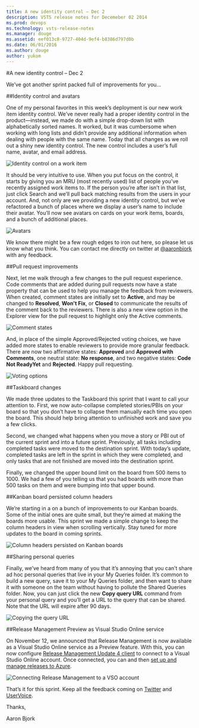 ```yaml
---
title: A new identity control – Dec 2
description: VSTS release notes for Decemeber 02 2014
ms.prod: devops
ms.technology: vsts-release-notes
ms.manager: douge
ms.assetid: eef013c8-9727-404d-9ef4-b8386d797d0b
ms.date: 06/01/2016
ms.author: douge
author: yukom
---
```


#A new identity control – Dec 2

We’ve got another sprint packed full of improvements for you…

##Identity control and avatars

One of my personal favorites in this week’s deployment is our new work item identity control. We’ve never really had a proper identity control in the product—instead, we made do with a simple drop-down list with alphabetically sorted names. It worked, but it was cumbersome when working with long lists and didn’t provide any additional information when dealing with people with the same name. Today that all changes as we roll out a shiny new identity control. The new control includes a user’s full name, avatar, and email address.

![Identity control on a work item](_img/12_02_01.png)

It should be very intuitive to use. When you put focus on the control, it starts by giving you an MRU (most recently used) list of people you’ve recently assigned work items to. If the person you’re after isn’t in that list, just click Search and we’ll pull back matching results from the users in your account. And, not only are we providing a new identity control, but we’ve refactored a bunch of places where we display a user’s name to include their avatar. You’ll now see avatars on cards on your work items, boards, and a bunch of additional places.

![Avatars](_img/12_02_02.png)

We know there might be a few rough edges to iron out here, so please let us know what you think. You can contact me directly on twitter at [@aaronbjork](http://twitter.com/aaronbjork) with any feedback.

##Pull request improvements

Next, let me walk through a few changes to the pull request experience. Code comments that are added during pull requests now have a state property that can be used to help you manage the feedback from reviewers. When created, comment states are initially set to **Active**, and may be changed to **Resolved**, **Won't Fix**, or **Closed** to communicate the results of the comment back to the reviewers. There is also a new view option in the Explorer view for the pull request to highlight only the Active comments.

![Comment states](_img/12_02_03.png)

And, in place of the simple Approved/Rejected voting choices, we have added more states to enable reviewers to provide more granular feedback. There are now two affirmative states: **Approved** and **Approved with Comments**, one neutral state: **No response**, and two negative states: **Code Not ReadyYet** and **Rejected**. Happy pull requesting.

![Voting options](_img/12_02_04.png)

##Taskboard changes

We made three updates to the Taskboard this sprint that I want to call your attention to. First, we now auto-collapse completed stories/PBIs on your board so that you don’t have to collapse them manually each time you open the board. This should help bring attention to unfinished work and save you a few clicks.

Second, we changed what happens when you move a story or PBI out of the current sprint and into a future sprint. Previously, all tasks including completed tasks were moved to the destination sprint. With today’s update, completed tasks are left in the sprint in which they were completed, and only tasks that are not finished are moved into the destination sprint.

Finally, we changed the upper bound limit on the board from 500 items to 1000. We had a few of you telling us that you had boards with more than 500 tasks on them and were bumping into that upper bound.

##Kanban board persisted column headers

We’re starting in a on a bunch of improvements to our Kanban boards. Some of the initial ones are quite small, but they’re aimed at making the boards more usable. This sprint we made a simple change to keep the column headers in view when scrolling vertically. Stay tuned for more updates to the board in coming sprints.

![Column headers persisted on Kanban boards](_img/12_02_05.png)

##Sharing personal queries

Finally, we’ve heard from many of you that it’s annoying that you can’t share ad hoc personal queries that live in your My Queries folder. It’s common to build a new query, save it to your My Queries folder, and then want to share it with someone on the team without having to pollute the Shared Queries folder. Now, you can just click the new **Copy query URL** command from your personal query and you’ll get a URL to the query that can be shared. Note that the URL will expire after 90 days.

![Copying the query URL](_img/12_02_06.png)

##Release Management Preview as Visual Studio Online service

On November 12, we announced that Release Management is now available as a Visual Studio Online service as a Preview feature. With this, you can now configure [Release Management Update 4 client](http://go.microsoft.com/?linkid=9843000) to connect to a Visual Studio Online account. Once connected, you can and then [set up and manage releases to Azure](http://blogs.msdn.com/b/visualstudioalm/archive/2014/11/11/using-release-management-vso-service-to-manage-releases.aspx).

![Connecting Release Management to a VSO account](_img/12_02_07.png)

That’s it for this sprint. Keep all the feedback coming on [Twitter](https://twitter.com/VisualStudio) and [UserVoice](https://visualstudio.uservoice.com/forums/330519-vso).

Thanks,

Aaron Bjork